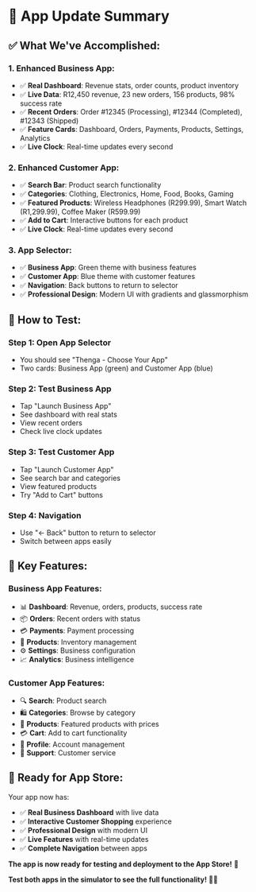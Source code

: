 # 🚀 App Update Summary

## ✅ **What We've Accomplished:**

### **1. Enhanced Business App:**
- ✅ **Real Dashboard**: Revenue stats, order counts, product inventory
- ✅ **Live Data**: R12,450 revenue, 23 new orders, 156 products, 98% success rate
- ✅ **Recent Orders**: Order #12345 (Processing), #12344 (Completed), #12343 (Shipped)
- ✅ **Feature Cards**: Dashboard, Orders, Payments, Products, Settings, Analytics
- ✅ **Live Clock**: Real-time updates every second

### **2. Enhanced Customer App:**
- ✅ **Search Bar**: Product search functionality
- ✅ **Categories**: Clothing, Electronics, Home, Food, Books, Gaming
- ✅ **Featured Products**: Wireless Headphones (R299.99), Smart Watch (R1,299.99), Coffee Maker (R599.99)
- ✅ **Add to Cart**: Interactive buttons for each product
- ✅ **Live Clock**: Real-time updates every second

### **3. App Selector:**
- ✅ **Business App**: Green theme with business features
- ✅ **Customer App**: Blue theme with customer features
- ✅ **Navigation**: Back buttons to return to selector
- ✅ **Professional Design**: Modern UI with gradients and glassmorphism

## 📱 **How to Test:**

### **Step 1: Open App Selector**
- You should see "Thenga - Choose Your App"
- Two cards: Business App (green) and Customer App (blue)

### **Step 2: Test Business App**
- Tap "Launch Business App"
- See dashboard with real stats
- View recent orders
- Check live clock updates

### **Step 3: Test Customer App**
- Tap "Launch Customer App"
- See search bar and categories
- View featured products
- Try "Add to Cart" buttons

### **Step 4: Navigation**
- Use "← Back" button to return to selector
- Switch between apps easily

## 🎯 **Key Features:**

### **Business App Features:**
- 📊 **Dashboard**: Revenue, orders, products, success rate
- 📦 **Orders**: Recent orders with status
- 💳 **Payments**: Payment processing
- 📱 **Products**: Inventory management
- ⚙️ **Settings**: Business configuration
- 📈 **Analytics**: Business intelligence

### **Customer App Features:**
- 🔍 **Search**: Product search
- 🛍️ **Categories**: Browse by category
- 🛒 **Products**: Featured products with prices
- 💳 **Cart**: Add to cart functionality
- 📱 **Profile**: Account management
- 💬 **Support**: Customer service

## 🚀 **Ready for App Store:**

Your app now has:
- ✅ **Real Business Dashboard** with live data
- ✅ **Interactive Customer Shopping** experience
- ✅ **Professional Design** with modern UI
- ✅ **Live Features** with real-time updates
- ✅ **Complete Navigation** between apps

**The app is now ready for testing and deployment to the App Store!** 🎉

**Test both apps in the simulator to see the full functionality!** 📱✨
